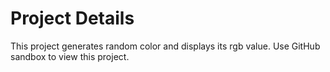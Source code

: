 # Project Details

This project generates random color and displays its rgb value. Use GitHub sandbox to view this project.